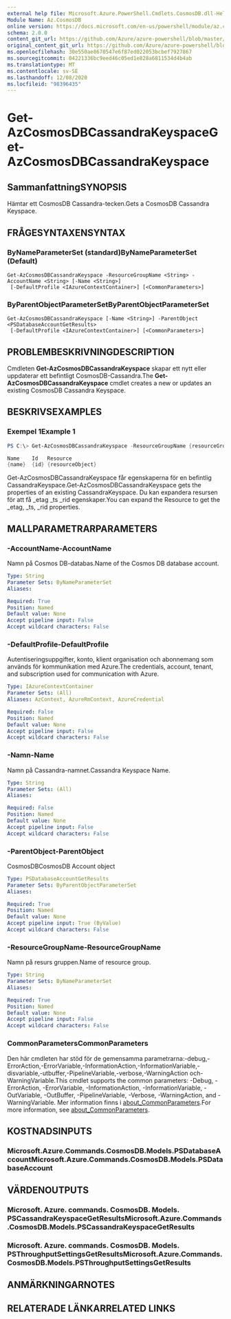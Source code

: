 ```yaml
---
external help file: Microsoft.Azure.PowerShell.Cmdlets.CosmosDB.dll-Help.xml
Module Name: Az.CosmosDB
online version: https://docs.microsoft.com/en-us/powershell/module/az.cosmosdb/get-azcosmosdbcassandrakeyspace
schema: 2.0.0
content_git_url: https://github.com/Azure/azure-powershell/blob/master/src/CosmosDB/CosmosDB/help/Get-AzCosmosDBCassandraKeyspace.md
original_content_git_url: https://github.com/Azure/azure-powershell/blob/master/src/CosmosDB/CosmosDB/help/Get-AzCosmosDBCassandraKeyspace.md
ms.openlocfilehash: 30e550ae8670547e6f87ed022053bcbef7927867
ms.sourcegitcommit: 04221336bc9eed46c05ed1e828a6811534d4b4ab
ms.translationtype: MT
ms.contentlocale: sv-SE
ms.lasthandoff: 12/08/2020
ms.locfileid: "98396435"
---
```

# <span data-ttu-id="67c4d-101">Get-AzCosmosDBCassandraKeyspace</span><span class="sxs-lookup"><span data-stu-id="67c4d-101">Get-AzCosmosDBCassandraKeyspace</span></span>

## <span data-ttu-id="67c4d-102">Sammanfattning</span><span class="sxs-lookup"><span data-stu-id="67c4d-102">SYNOPSIS</span></span>
<span data-ttu-id="67c4d-103">Hämtar ett CosmosDB Cassandra-tecken.</span><span class="sxs-lookup"><span data-stu-id="67c4d-103">Gets a CosmosDB Cassandra Keyspace.</span></span>

## <span data-ttu-id="67c4d-104">FRÅGESYNTAXEN</span><span class="sxs-lookup"><span data-stu-id="67c4d-104">SYNTAX</span></span>

### <span data-ttu-id="67c4d-105">ByNameParameterSet (standard)</span><span class="sxs-lookup"><span data-stu-id="67c4d-105">ByNameParameterSet (Default)</span></span>
```
Get-AzCosmosDBCassandraKeyspace -ResourceGroupName <String> -AccountName <String> [-Name <String>]
 [-DefaultProfile <IAzureContextContainer>] [<CommonParameters>]
```

### <span data-ttu-id="67c4d-106">ByParentObjectParameterSet</span><span class="sxs-lookup"><span data-stu-id="67c4d-106">ByParentObjectParameterSet</span></span>
```
Get-AzCosmosDBCassandraKeyspace [-Name <String>] -ParentObject <PSDatabaseAccountGetResults>
 [-DefaultProfile <IAzureContextContainer>] [<CommonParameters>]
```

## <span data-ttu-id="67c4d-107">PROBLEMBESKRIVNING</span><span class="sxs-lookup"><span data-stu-id="67c4d-107">DESCRIPTION</span></span>
<span data-ttu-id="67c4d-108">Cmdleten **Get-AzCosmosDBCassandraKeyspace** skapar ett nytt eller uppdaterar ett befintligt CosmosDB-Cassandra.</span><span class="sxs-lookup"><span data-stu-id="67c4d-108">The **Get-AzCosmosDBCassandraKeyspace** cmdlet creates a new or updates an existing CosmosDB Cassandra Keyspace.</span></span>

## <span data-ttu-id="67c4d-109">BESKRIVS</span><span class="sxs-lookup"><span data-stu-id="67c4d-109">EXAMPLES</span></span>

### <span data-ttu-id="67c4d-110">Exempel 1</span><span class="sxs-lookup"><span data-stu-id="67c4d-110">Example 1</span></span>
```powershell
PS C:\> Get-AzCosmosDBCassandraKeyspace -ResourceGroupName {resourceGroupName} -AccountName {accountName} -Name {name}

Name    Id   Resource
{name}  {id} {resourceObject}
```

<span data-ttu-id="67c4d-111">Get-AzCosmosDBCassandraKeyspace får egenskaperna för en befintlig CassandraKeyspace.</span><span class="sxs-lookup"><span data-stu-id="67c4d-111">Get-AzCosmosDBCassandraKeyspace gets the properties of an existing CassandraKeyspace.</span></span> <span data-ttu-id="67c4d-112">Du kan expandera resursen för att få _etag _ts _rid egenskaper.</span><span class="sxs-lookup"><span data-stu-id="67c4d-112">You can expand the Resource to get the _etag, _ts, _rid properties.</span></span>

## <span data-ttu-id="67c4d-113">MALLPARAMETRAR</span><span class="sxs-lookup"><span data-stu-id="67c4d-113">PARAMETERS</span></span>

### <span data-ttu-id="67c4d-114">-AccountName</span><span class="sxs-lookup"><span data-stu-id="67c4d-114">-AccountName</span></span>
<span data-ttu-id="67c4d-115">Namn på Cosmos DB-databas.</span><span class="sxs-lookup"><span data-stu-id="67c4d-115">Name of the Cosmos DB database account.</span></span>

```yaml
Type: String
Parameter Sets: ByNameParameterSet
Aliases:

Required: True
Position: Named
Default value: None
Accept pipeline input: False
Accept wildcard characters: False
```

### <span data-ttu-id="67c4d-116">-DefaultProfile</span><span class="sxs-lookup"><span data-stu-id="67c4d-116">-DefaultProfile</span></span>
<span data-ttu-id="67c4d-117">Autentiseringsuppgifter, konto, klient organisation och abonnemang som används för kommunikation med Azure.</span><span class="sxs-lookup"><span data-stu-id="67c4d-117">The credentials, account, tenant, and subscription used for communication with Azure.</span></span>

```yaml
Type: IAzureContextContainer
Parameter Sets: (All)
Aliases: AzContext, AzureRmContext, AzureCredential

Required: False
Position: Named
Default value: None
Accept pipeline input: False
Accept wildcard characters: False
```

### <span data-ttu-id="67c4d-118">-Namn</span><span class="sxs-lookup"><span data-stu-id="67c4d-118">-Name</span></span>
<span data-ttu-id="67c4d-119">Namn på Cassandra-namnet.</span><span class="sxs-lookup"><span data-stu-id="67c4d-119">Cassandra Keyspace Name.</span></span>

```yaml
Type: String
Parameter Sets: (All)
Aliases:

Required: False
Position: Named
Default value: None
Accept pipeline input: False
Accept wildcard characters: False
```

### <span data-ttu-id="67c4d-120">-ParentObject</span><span class="sxs-lookup"><span data-stu-id="67c4d-120">-ParentObject</span></span>
<span data-ttu-id="67c4d-121">CosmosDB</span><span class="sxs-lookup"><span data-stu-id="67c4d-121">CosmosDB Account object</span></span>

```yaml
Type: PSDatabaseAccountGetResults
Parameter Sets: ByParentObjectParameterSet
Aliases:

Required: True
Position: Named
Default value: None
Accept pipeline input: True (ByValue)
Accept wildcard characters: False
```

### <span data-ttu-id="67c4d-122">-ResourceGroupName</span><span class="sxs-lookup"><span data-stu-id="67c4d-122">-ResourceGroupName</span></span>
<span data-ttu-id="67c4d-123">Namn på resurs gruppen.</span><span class="sxs-lookup"><span data-stu-id="67c4d-123">Name of resource group.</span></span>

```yaml
Type: String
Parameter Sets: ByNameParameterSet
Aliases:

Required: True
Position: Named
Default value: None
Accept pipeline input: False
Accept wildcard characters: False
```

### <span data-ttu-id="67c4d-124">CommonParameters</span><span class="sxs-lookup"><span data-stu-id="67c4d-124">CommonParameters</span></span>
<span data-ttu-id="67c4d-125">Den här cmdleten har stöd för de gemensamma parametrarna:-debug,-ErrorAction,-ErrorVariable,-InformationAction,-InformationVariable,-disvariable,-utbuffer,-PipelineVariable,-verbose,-WarningAction och-WarningVariable.</span><span class="sxs-lookup"><span data-stu-id="67c4d-125">This cmdlet supports the common parameters: -Debug, -ErrorAction, -ErrorVariable, -InformationAction, -InformationVariable, -OutVariable, -OutBuffer, -PipelineVariable, -Verbose, -WarningAction, and -WarningVariable.</span></span> <span data-ttu-id="67c4d-126">Mer information finns i [about_CommonParameters](http://go.microsoft.com/fwlink/?LinkID=113216).</span><span class="sxs-lookup"><span data-stu-id="67c4d-126">For more information, see [about_CommonParameters](http://go.microsoft.com/fwlink/?LinkID=113216).</span></span>

## <span data-ttu-id="67c4d-127">KOSTNADS</span><span class="sxs-lookup"><span data-stu-id="67c4d-127">INPUTS</span></span>

### <span data-ttu-id="67c4d-128">Microsoft.Azure.Commands.CosmosDB.Models.PSDatabaseAccount</span><span class="sxs-lookup"><span data-stu-id="67c4d-128">Microsoft.Azure.Commands.CosmosDB.Models.PSDatabaseAccount</span></span>

## <span data-ttu-id="67c4d-129">VÄRDEN</span><span class="sxs-lookup"><span data-stu-id="67c4d-129">OUTPUTS</span></span>

### <span data-ttu-id="67c4d-130">Microsoft. Azure. commands. CosmosDB. Models. PSCassandraKeyspaceGetResults</span><span class="sxs-lookup"><span data-stu-id="67c4d-130">Microsoft.Azure.Commands.CosmosDB.Models.PSCassandraKeyspaceGetResults</span></span>

### <span data-ttu-id="67c4d-131">Microsoft. Azure. commands. CosmosDB. Models. PSThroughputSettingsGetResults</span><span class="sxs-lookup"><span data-stu-id="67c4d-131">Microsoft.Azure.Commands.CosmosDB.Models.PSThroughputSettingsGetResults</span></span>

## <span data-ttu-id="67c4d-132">ANMÄRKNINGAR</span><span class="sxs-lookup"><span data-stu-id="67c4d-132">NOTES</span></span>

## <span data-ttu-id="67c4d-133">RELATERADE LÄNKAR</span><span class="sxs-lookup"><span data-stu-id="67c4d-133">RELATED LINKS</span></span>
